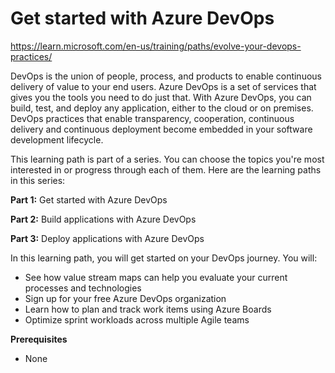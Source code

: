 

# Get started with Azure DevOps
https://learn.microsoft.com/en-us/training/paths/evolve-your-devops-practices/

DevOps is the union of people, process, and products to enable continuous delivery of value to your end users. Azure DevOps is a set of services that gives you the tools you need to do just that. With Azure DevOps, you can build, test, and deploy any application, either to the cloud or on premises. DevOps practices that enable transparency, cooperation, continuous delivery and continuous deployment become embedded in your software development lifecycle.

This learning path is part of a series. You can choose the topics you're most interested in or progress through each of them. Here are the learning paths in this series:

**Part 1:** Get started with Azure DevOps

**Part 2:** Build applications with Azure DevOps

**Part 3:** Deploy applications with Azure DevOps

In this learning path, you will get started on your DevOps journey. You will:

* See how value stream maps can help you evaluate your current processes and technologies
* Sign up for your free Azure DevOps organization
* Learn how to plan and track work items using Azure Boards
* Optimize sprint workloads across multiple Agile teams

**Prerequisites**
- None
